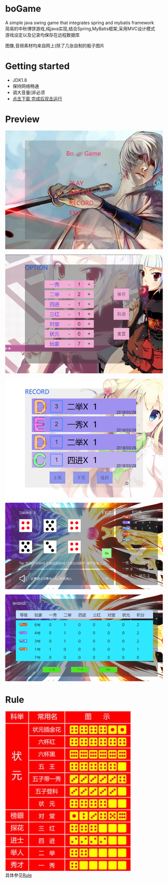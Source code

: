 # boGame

A simple java swing game that integrates spring and mybatis framework  
简易的中秋博饼游戏,纯java实现,结合Spring,MyBatis框架,采用MVC设计模式  
游戏设定以及记录均保存在远程数据库  

图像,音频素材均来自网上(除了几张自制的骰子图片

# Getting started

* JDK1.8
* 保持网络畅通
* 调大音量(非必须
* [点击下载,完成后双击运行](https://github.com/603773962/SSM-boGame/releases/download/v1.0/boGame-1.0-SNAPSHOT.jar)

# Preview

![](https://raw.githubusercontent.com/603773962/SSM-boGame/master/screenshots/entry.png)

![](https://raw.githubusercontent.com/603773962/SSM-boGame/master/screenshots/option.png)

![](https://raw.githubusercontent.com/603773962/SSM-boGame/master/screenshots/record.png)

![](https://raw.githubusercontent.com/603773962/SSM-boGame/master/screenshots/play.png)

![](https://raw.githubusercontent.com/603773962/SSM-boGame/master/screenshots/settlement.png)

# Rule

![](https://raw.githubusercontent.com/603773962/SSM-boGame/master/rule/rule.png)  
具体参见[Rule](https://github.com/603773962/SSM-boGame/tree/master/rule)